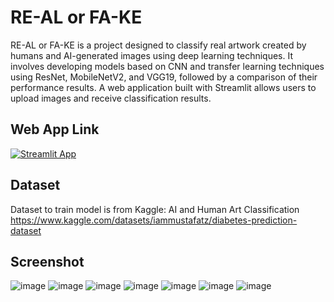 # RE-AL or FA-KE

RE-AL or FA-KE is a project designed to classify real artwork created by humans and AI-generated images using deep learning techniques. 
It involves developing models based on CNN and transfer learning techniques using ResNet, MobileNetV2, and VGG19, followed by a comparison of their performance 
results. A web application built with Streamlit allows users to upload images and receive classification results.

## Web App Link

[![Streamlit App](https://static.streamlit.io/badges/streamlit_badge_black_white.svg)](https://real-or-fake.streamlit.app/)

## Dataset
Dataset to train model is from Kaggle: AI and Human Art Classification
https://www.kaggle.com/datasets/iammustafatz/diabetes-prediction-dataset

## Screenshot
![image](https://github.com/user-attachments/assets/f9419c37-bb81-4306-866c-bd30c6702283)
![image](https://github.com/user-attachments/assets/05b1354f-fc97-45b5-ac50-d67db849abd3)
![image](https://github.com/user-attachments/assets/0c6094f7-9a81-4c48-834e-c7da1f22d767)
![image](https://github.com/user-attachments/assets/a6175f43-a9f9-4510-a06f-575ec59d659c)
![image](https://github.com/user-attachments/assets/beaf10b4-1465-48d1-8820-339e81032525)
![image](https://github.com/user-attachments/assets/523d5e6e-8c21-4445-816a-57df275c28d2)
![image](https://github.com/user-attachments/assets/9b1c15ad-f77f-4b78-98b5-2a9bdbc88769)
